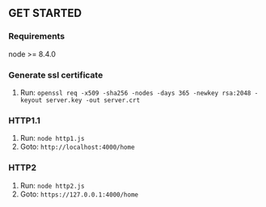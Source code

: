## GET STARTED

### Requirements
node >= 8.4.0

### Generate ssl certificate

1. Run: ```openssl req -x509 -sha256 -nodes -days 365 -newkey rsa:2048 -keyout server.key -out server.crt ```

### HTTP1.1

1. Run: ```node http1.js```
2. Goto: ``` http://localhost:4000/home ```

### HTTP2

 1. Run: ```node http2.js ```
 2. Goto: ``` https://127.0.0.1:4000/home ```

